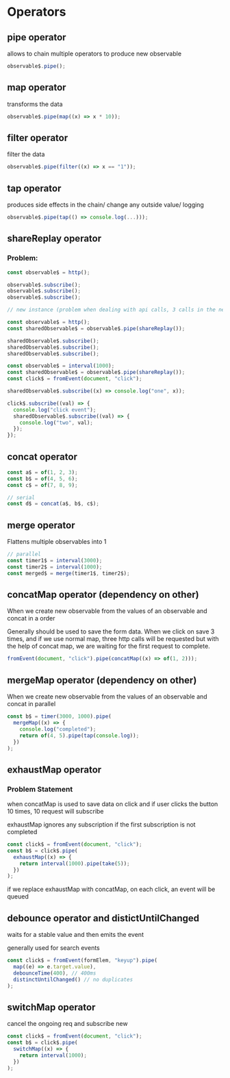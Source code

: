 # Operators

## pipe operator

allows to chain multiple operators to produce new observable

```js
observable$.pipe();
```

## map operator

transforms the data

```js
observable$.pipe(map((x) => x * 10));
```

## filter operator

filter the data

```js
observable$.pipe(filter((x) => x == "1"));
```

## tap operator

produces side effects in the chain/ change any outside value/ logging

```js
observable$.pipe(tap(() => console.log(...)));
```

## shareReplay operator

### Problem:

```js
const observable$ = http();

observable$.subscribe();
observable$.subscribe();
observable$.subscribe();

// new instance (problem when dealing with api calls, 3 calls in the network for the same data)
```

```js
const observable$ = http();
const sharedObservable$ = observable$.pipe(shareReplay());

sharedObservable$.subscribe();
sharedObservable$.subscribe();
sharedObservable$.subscribe();
```

```js
const observable$ = interval(1000);
const sharedObservable$ = observable$.pipe(shareReplay());
const click$ = fromEvent(document, "click");

sharedObservable$.subscribe((x) => console.log("one", x));

click$.subscribe((val) => {
  console.log("click event");
  sharedObservable$.subscribe((val) => {
    console.log("two", val);
  });
});
```

## concat operator

```js
const a$ = of(1, 2, 3);
const b$ = of(4, 5, 6);
const c$ = of(7, 8, 9);

// serial
const d$ = concat(a$, b$, c$);
```

## merge operator

Flattens multiple observables into 1

```js
// parallel
const timer1$ = interval(3000);
const timer2$ = interval(1000);
const merged$ = merge(timer1$, timer2$);
```

## concatMap operator (dependency on other)

When we create new observable from the values of an observable and concat in a order

Generally should be used to save the form data. When we click on save 3 times, and if we use normal map, three http calls will be requested but with the help of concat map, we are waiting for the first request to complete.

```js
fromEvent(document, "click").pipe(concatMap((x) => of(1, 2)));
```



## mergeMap operator (dependency on other)

When we create new observable from the values of an observable and concat in parallel

```js
const b$ = timer(3000, 1000).pipe(
  mergeMap((x) => {
    console.log("completed");
    return of(4, 5).pipe(tap(console.log));
  })
);
```

## exhaustMap operator

### Problem Statement

when concatMap is used to save data on click and if user clicks the button 10 times, 10 request will subscribe

exhaustMap ignores any subscription if the first subscription is not completed

```js
const click$ = fromEvent(document, "click");
const b$ = click$.pipe(
  exhaustMap((x) => {
    return interval(1000).pipe(take(5));
  })
);
```

if we replace exhaustMap with concatMap, on each click, an event will be queued

## debounce operator and distictUntilChanged

waits for a stable value and then emits the event

generally used for search events

```js
const click$ = fromEvent(formElem, "keyup").pipe(
  map((e) => e.target.value),
  debounceTime(400), // 400ms
  distinctUntilChanged() // no duplicates
);
```

## switchMap operator

cancel the ongoing req and subscribe new

```js
const click$ = fromEvent(document, "click");
const b$ = click$.pipe(
  switchMap((x) => {
    return interval(1000);
  })
);
```
